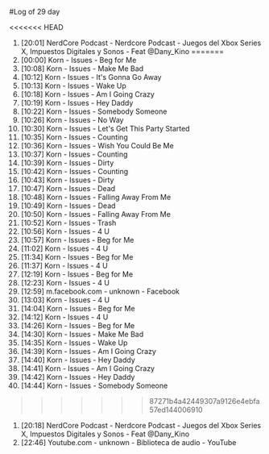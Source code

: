 #Log of 29 day

<<<<<<< HEAD
1. [20:01] NerdCore Podcast - Nerdcore Podcast - Juegos del Xbox Series X, Impuestos Digitales y Sonos - Feat @Dany_Kino
=======
1. [00:00] Korn - Issues - Beg for Me
1. [10:08] Korn - Issues - Make Me Bad
1. [10:12] Korn - Issues - It's Gonna Go Away
1. [10:13] Korn - Issues - Wake Up
1. [10:18] Korn - Issues - Am I Going Crazy
1. [10:19] Korn - Issues - Hey Daddy
1. [10:22] Korn - Issues - Somebody Someone
1. [10:26] Korn - Issues - No Way
1. [10:30] Korn - Issues - Let's Get This Party Started
1. [10:35] Korn - Issues - Counting
1. [10:36] Korn - Issues - Wish You Could Be Me
1. [10:37] Korn - Issues - Counting
1. [10:39] Korn - Issues - Dirty
1. [10:42] Korn - Issues - Counting
1. [10:43] Korn - Issues - Dirty
1. [10:47] Korn - Issues - Dead
1. [10:48] Korn - Issues - Falling Away From Me
1. [10:49] Korn - Issues - Dead
1. [10:50] Korn - Issues - Falling Away From Me
1. [10:52] Korn - Issues - Trash
1. [10:56] Korn - Issues - 4 U
1. [10:57] Korn - Issues - Beg for Me
1. [11:02] Korn - Issues - 4 U
1. [11:34] Korn - Issues - Beg for Me
1. [11:37] Korn - Issues - 4 U
1. [12:19] Korn - Issues - Beg for Me
1. [12:23] Korn - Issues - 4 U
1. [12:59] m.facebook.com - unknown - Facebook
1. [13:03] Korn - Issues - 4 U
1. [14:04] Korn - Issues - Beg for Me
1. [14:12] Korn - Issues - 4 U
1. [14:26] Korn - Issues - Beg for Me
1. [14:30] Korn - Issues - Make Me Bad
1. [14:35] Korn - Issues - Wake Up
1. [14:39] Korn - Issues - Am I Going Crazy
1. [14:40] Korn - Issues - Hey Daddy
1. [14:41] Korn - Issues - Am I Going Crazy
1. [14:42] Korn - Issues - Hey Daddy
1. [14:44] Korn - Issues - Somebody Someone
>>>>>>> 87271b4a42449307a9126e4ebfa57ed144006910
1. [20:18] NerdCore Podcast - Nerdcore Podcast - Juegos del Xbox Series X, Impuestos Digitales y Sonos - Feat @Dany_Kino
1. [22:46] Youtube.com - unknown - Biblioteca de audio - YouTube
